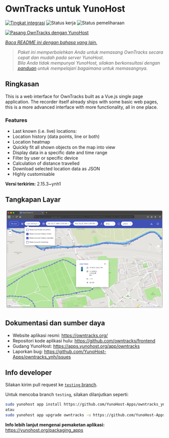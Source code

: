 <!--
N.B.: README ini dibuat secara otomatis oleh <https://github.com/YunoHost/apps/tree/master/tools/readme_generator>
Ini TIDAK boleh diedit dengan tangan.
-->

# OwnTracks untuk YunoHost

[![Tingkat integrasi](https://dash.yunohost.org/integration/owntracks.svg)](https://ci-apps.yunohost.org/ci/apps/owntracks/) ![Status kerja](https://ci-apps.yunohost.org/ci/badges/owntracks.status.svg) ![Status pemeliharaan](https://ci-apps.yunohost.org/ci/badges/owntracks.maintain.svg)

[![Pasang OwnTracks dengan YunoHost](https://install-app.yunohost.org/install-with-yunohost.svg)](https://install-app.yunohost.org/?app=owntracks)

*[Baca README ini dengan bahasa yang lain.](./ALL_README.md)*

> *Paket ini memperbolehkan Anda untuk memasang OwnTracks secara cepat dan mudah pada server YunoHost.*  
> *Bila Anda tidak mempunyai YunoHost, silakan berkonsultasi dengan [panduan](https://yunohost.org/install) untuk mempelajari bagaimana untuk memasangnya.*

## Ringkasan

This is a web interface for OwnTracks built as a Vue.js single page application. The recorder itself already ships with some basic web pages, this is a more advanced interface with more functionality, all in one place.

### Features

- Last known (i.e. live) locations:
- Location history (data points, line or both)
- Location heatmap
- Quickly fit all shown objects on the map into view
- Display data in a specific date and time range
- Filter by user or specific device
- Calculation of distance travelled
- Download selected location data as JSON
- Highly customisable


**Versi terkirim:** 2.15.3~ynh1

## Tangkapan Layar

![Tangkapan Layar pada OwnTracks](./doc/screenshots/screenshot.png)

## Dokumentasi dan sumber daya

- Website aplikasi resmi: <https://owntracks.org/>
- Repositori kode aplikasi hulu: <https://github.com/owntracks/frontend>
- Gudang YunoHost: <https://apps.yunohost.org/app/owntracks>
- Laporkan bug: <https://github.com/YunoHost-Apps/owntracks_ynh/issues>

## Info developer

Silakan kirim pull request ke [`testing` branch](https://github.com/YunoHost-Apps/owntracks_ynh/tree/testing).

Untuk mencoba branch `testing`, silakan dilanjutkan seperti:

```bash
sudo yunohost app install https://github.com/YunoHost-Apps/owntracks_ynh/tree/testing --debug
atau
sudo yunohost app upgrade owntracks -u https://github.com/YunoHost-Apps/owntracks_ynh/tree/testing --debug
```

**Info lebih lanjut mengenai pemaketan aplikasi:** <https://yunohost.org/packaging_apps>
